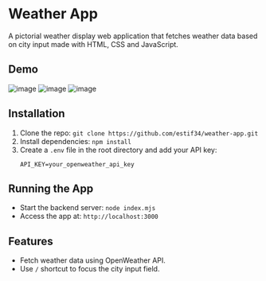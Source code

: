 # Weather App
A pictorial weather display web application that fetches weather data based on city input made with HTML, CSS and JavaScript. 

## Demo
![image](https://github.com/user-attachments/assets/c07b93b7-1fe1-42fe-9db3-9831fe34022a)
![image](https://github.com/user-attachments/assets/e5d3337f-a334-447f-872e-95a78f10ee9e)
![image](https://github.com/user-attachments/assets/05e8db28-d63e-497c-b131-876ed62a8fec)

## Installation

1. Clone the repo: `git clone https://github.com/estif34/weather-app.git`
2. Install dependencies: `npm install`
3. Create a `.env` file in the root directory and add your API key:
   ```
   API_KEY=your_openweather_api_key
   ```

## Running the App

- Start the backend server: `node index.mjs`
- Access the app at: `http://localhost:3000`

## Features

- Fetch weather data using OpenWeather API.
- Use `/` shortcut to focus the city input field.


